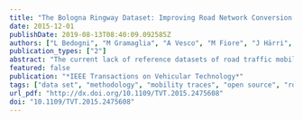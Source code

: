 ```yaml
---
title: "The Bologna Ringway Dataset: Improving Road Network Conversion in SUMO and Validating Urban Mobility via Navigation Services"
date: 2015-12-01
publishDate: 2019-08-13T08:40:09.092585Z
authors: ["L Bedogni", "M Gramaglia", "A Vesco", "M Fiore", "J Härri", "F Ferrero"]
publication_types: ["2"]
abstract: "The current lack of reference datasets of road traffic mobility for network simulation jeopardizes the reliability and reproducibility of vehicular networking research. We contribute to the ongoing effort to develop dependable and publicly available mobility traces through the following: (1) implementing an original version of the Simulation of Urban Mobility (SUMO) road network conversion tool that allows importing OpenStreetMap (OSM) data in a neat automated fashion, (2) generating an original dataset of road traffic in Bologna, Italy, and (3) providing a novel validation methodology that builds on open data provided by navigation service, which we leverage to assess the quality of the proposed Bologna dataset. These three contributions are expected to benefit the whole research community, since they not only provide a new ready-to-use realistic dataset that can be input to network simulators but ease the generation and validation of further vehicular mobility traces for networking research as well."
featured: false
publication: "*IEEE Transactions on Vehicular Technology*"
tags: ["data set", "methodology", "mobility traces", "open source", "road traffic", "simulation", "simulation of urban mobility (sumo) validation", "mobility management (mobile radio)", "telecommunication network reliability", "vehicular ad hoc networks", "bologna ringway dataset:", "sumo", "navigation service", "road traffic mobility", "vehicular networking reliability", "vehicular networking reproducibility", "simulation of urban mobility road network conversion", "openstreetmap", "osm", "vehicle ad hoc networks", "connected vehicles", "synchronization", "navigation", "reliability", "data conversion", "", "simulation of urban mobility (sumo)", "validation methodology", ""]
url_pdf: "http://dx.doi.org/10.1109/TVT.2015.2475608"
doi: "10.1109/TVT.2015.2475608"
---
```


